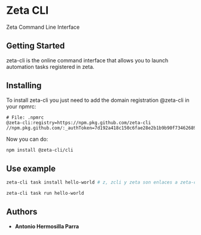 # Zeta CLI

Zeta Command Line Interface

## Getting Started

zeta-cli is the online command interface that allows you to launch automation tasks registered in zeta.

## Installing

To install zeta-cli you just need to add the domain registration @zeta-cli in your npmrc:


```
# File: .npmrc
@zeta-cli:registry=https://npm.pkg.github.com/zeta-cli
//npm.pkg.github.com/:_authToken=7d192a418c150c6fae28e2b1b9b90f7346268999
```

Now you can do:

```bash
npm install @zeta-cli/cli
```

## Use example


```bash
zeta-cli task install hello-world # z, zcli y zeta son enlaces a zeta-cli
```

```bash
zeta-cli task run hello-world
```

## Authors

* **Antonio Hermosilla Parra**

